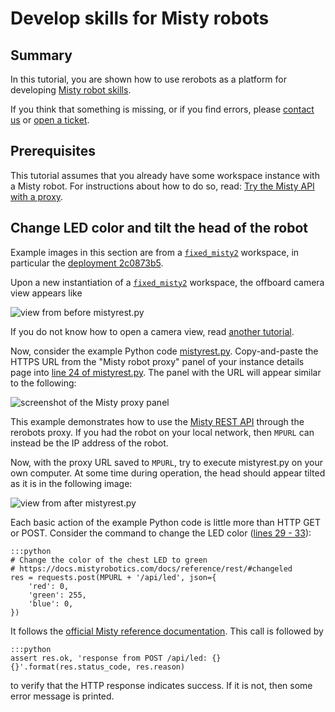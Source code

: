 # Develop skills for Misty robots

## Summary

In this tutorial, you are shown how to use rerobots as a platform for developing
[Misty robot skills](https://docs.mistyrobotics.com/).

If you think that something is missing, or if you find errors, please [contact
us](https://rerobots.net/contact) or [open a ticket](
https://github.com/rerobots/doc-help/issues).

## Prerequisites

This tutorial assumes that you already have some workspace instance with a Misty
robot. For instructions about how to do so, read: [Try the Misty API with a
proxy](tutorial_proxy_fixedmisty.html).

## Change LED color and tilt the head of the robot

Example images in this section are from a [`fixed_misty2`](
/workspaces/fixed_misty2.html) workspace, in particular the
[deployment
2c0873b5](https://rerobots.net/workspace/2c0873b5-1da1-46e6-9658-c40379774edf).

Upon a new instantiation of a [`fixed_misty2`](
/workspaces/fixed_misty2.html) workspace, the offboard camera view
appears like

![view from before mistyrest.py](/fig/tutorial_mistyskills_beforeledtilt.jpg)

If you do not know how to open a camera view, read [another tutorial](
tutorial_proxy_fixedmisty.html).

Now, consider the example Python code [mistyrest.py](
https://github.com/rerobots/examples/blob/a25067f0b5b666dcb7cf9fd6fa6a4232c9e8fec9/mistyrest.py). Copy-and-paste
the HTTPS URL from the "Misty robot proxy" panel of your instance details page
into [line 24 of mistyrest.py](
https://github.com/rerobots/examples/blob/a25067f0b5b666dcb7cf9fd6fa6a4232c9e8fec9/mistyrest.py#L24). The
panel with the URL will appear similar to the following:

![screenshot of the Misty proxy panel](/fig/tutorial_proxy_fixedmisty_proxypanel.png)

This example demonstrates how to use the [Misty REST
API](https://docs.mistyrobotics.com/docs/reference/rest/) through the rerobots
proxy. If you had the robot on your local network, then `MPURL` can instead be
the IP address of the robot.

Now, with the proxy URL saved to `MPURL`, try to execute mistyrest.py on your
own computer. At some time during operation, the head should appear tilted as it
is in the following image:

![view from after mistyrest.py](/fig/tutorial_mistyskills_afterledtilt.jpg)

Each basic action of the example Python code is little more than HTTP GET or
POST. Consider the command to change the LED color ([lines 29 - 33](
https://github.com/rerobots/examples/blob/a25067f0b5b666dcb7cf9fd6fa6a4232c9e8fec9/mistyrest.py#L29-L33)):

    :::python
    # Change the color of the chest LED to green
    # https://docs.mistyrobotics.com/docs/reference/rest/#changeled
    res = requests.post(MPURL + '/api/led', json={
        'red': 0,
        'green': 255,
        'blue': 0,
    })

It follows the [official Misty reference documentation](
https://docs.mistyrobotics.com/docs/reference/rest/#changeled).
This call is followed by

    :::python
    assert res.ok, 'response from POST /api/led: {} {}'.format(res.status_code, res.reason)

to verify that the HTTP response indicates success. If it is not, then some
error message is printed.

